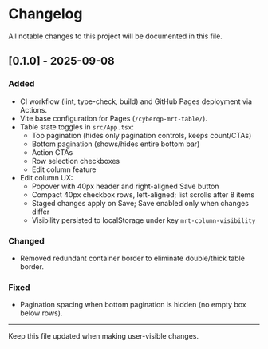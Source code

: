 # Changelog

All notable changes to this project will be documented in this file.

## [0.1.0] - 2025-09-08
### Added
- CI workflow (lint, type-check, build) and GitHub Pages deployment via Actions.
- Vite base configuration for Pages (`/cyberqp-mrt-table/`).
- Table state toggles in `src/App.tsx`:
  - Top pagination (hides only pagination controls, keeps count/CTAs)
  - Bottom pagination (shows/hides entire bottom bar)
  - Action CTAs
  - Row selection checkboxes
  - Edit column feature
- Edit column UX:
  - Popover with 40px header and right-aligned Save button
  - Compact 40px checkbox rows, left-aligned; list scrolls after 8 items
  - Staged changes apply on Save; Save enabled only when changes differ
  - Visibility persisted to localStorage under key `mrt-column-visibility`

### Changed
- Removed redundant container border to eliminate double/thick table border.

### Fixed
- Pagination spacing when bottom pagination is hidden (no empty box below rows).

---

Keep this file updated when making user-visible changes.
